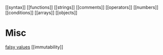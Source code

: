 [[syntax]]
[[functions]]
[[strings]]
[[comments]]
[[operators]]
[[numbers]]
[[conditions]]
[[arrays]]
[[objects]]

# Misc
[falsy values](falsy-values)
[[immutability]]



